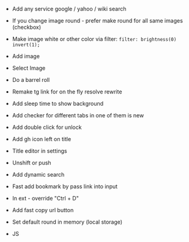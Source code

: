 - Add any service google / yahoo / wiki search
- If you change image round - prefer make round for all same images (checkbox)
- Make image white or other color via filter: `filter: brightness(0) invert(1);`
- Add image
- Select Image
- Do a barrel roll
- Remake tg link for on the fly resolve rewrite
- Add sleep time to show background
- Add checker for different tabs in one of them is new
- Add double click for unlock
- Add gh icon left on title
- Title editor in settings
- Unshift or push
- Add dynamic search
- Fast add bookmark by pass link into input
- In ext - override "Ctrl + D"
- Add fast copy url button
- Set default round in memory (local storage)
- JS <script> for add widget or functionality into foreign site
- Middle mouse open in new tab
- Settings for middle mouse
- Open pages for other connected users for some time in minutes
- YouTube search to bottom
- Water drink widget
- Always set IMG for link mask
- Fix first open lock bug
- Add lock img if menu hidden
- Change link tg preview
- Change favicon. Check it via google url
- Fix auto-click after unlock screen
- Add multi language support
- Add youtube music loader for many peoples in party
- Don't remove fields if editor modal close
- Allow many editor modals
- Fix "add new bookmark title" if edit
- Add fast edit bookmark text as in trello
- Check diff when you import, not overwrite
- Overwrite Ctrl + S for add notification for save backup
- Change v.x.x.x to GH repo only in prod build
- Add auto deploy script
- Parser for steal bookmarks from other services
- Add changelog autogen readme from x.x.x. Commit messages
- Add / replace std image to images after document ready (because google dark api cool but can be slowly)

- Add settings for all
- Turn on / off youtube
- Change or add search to google or ya or etc.
- Add folders
- Add sort by filter
- Customize background
- Add dark mode
- Add sync settings
- Add api ajax requests extension, e.g. with local servers or devices
- Some themes with customization
- Google drive sync for backup
- GoogleDrive or DropBox extension for open, group and sort files
